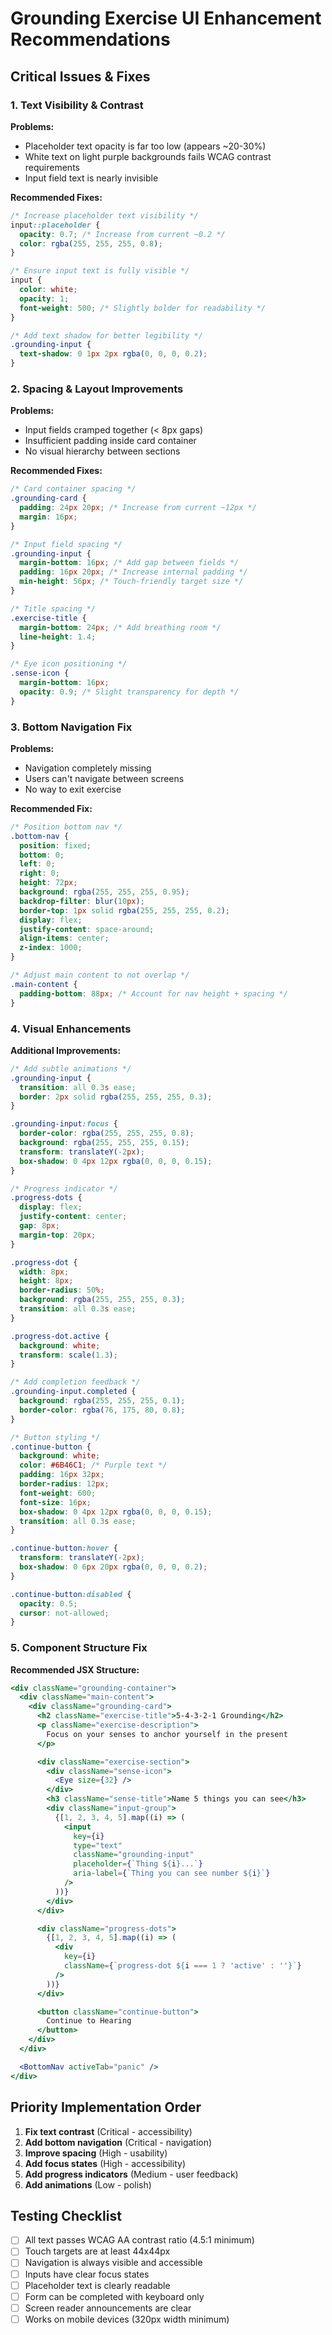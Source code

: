 # Grounding Exercise UI Enhancement Recommendations

## Critical Issues & Fixes

### 1. Text Visibility & Contrast
**Problems:**
- Placeholder text opacity is far too low (appears ~20-30%)
- White text on light purple backgrounds fails WCAG contrast requirements
- Input field text is nearly invisible

**Recommended Fixes:**
```css
/* Increase placeholder text visibility */
input::placeholder {
  opacity: 0.7; /* Increase from current ~0.2 */
  color: rgba(255, 255, 255, 0.8);
}

/* Ensure input text is fully visible */
input {
  color: white;
  opacity: 1;
  font-weight: 500; /* Slightly bolder for readability */
}

/* Add text shadow for better legibility */
.grounding-input {
  text-shadow: 0 1px 2px rgba(0, 0, 0, 0.2);
}
```

### 2. Spacing & Layout Improvements
**Problems:**
- Input fields cramped together (< 8px gaps)
- Insufficient padding inside card container
- No visual hierarchy between sections

**Recommended Fixes:**
```css
/* Card container spacing */
.grounding-card {
  padding: 24px 20px; /* Increase from current ~12px */
  margin: 16px;
}

/* Input field spacing */
.grounding-input {
  margin-bottom: 16px; /* Add gap between fields */
  padding: 16px 20px; /* Increase internal padding */
  min-height: 56px; /* Touch-friendly target size */
}

/* Title spacing */
.exercise-title {
  margin-bottom: 24px; /* Add breathing room */
  line-height: 1.4;
}

/* Eye icon positioning */
.sense-icon {
  margin-bottom: 16px;
  opacity: 0.9; /* Slight transparency for depth */
}
```

### 3. Bottom Navigation Fix
**Problems:**
- Navigation completely missing
- Users can't navigate between screens
- No way to exit exercise

**Recommended Fix:**
```css
/* Position bottom nav */
.bottom-nav {
  position: fixed;
  bottom: 0;
  left: 0;
  right: 0;
  height: 72px;
  background: rgba(255, 255, 255, 0.95);
  backdrop-filter: blur(10px);
  border-top: 1px solid rgba(255, 255, 255, 0.2);
  display: flex;
  justify-content: space-around;
  align-items: center;
  z-index: 1000;
}

/* Adjust main content to not overlap */
.main-content {
  padding-bottom: 88px; /* Account for nav height + spacing */
}
```

### 4. Visual Enhancements
**Additional Improvements:**
```css
/* Add subtle animations */
.grounding-input {
  transition: all 0.3s ease;
  border: 2px solid rgba(255, 255, 255, 0.3);
}

.grounding-input:focus {
  border-color: rgba(255, 255, 255, 0.8);
  background: rgba(255, 255, 255, 0.15);
  transform: translateY(-2px);
  box-shadow: 0 4px 12px rgba(0, 0, 0, 0.15);
}

/* Progress indicator */
.progress-dots {
  display: flex;
  justify-content: center;
  gap: 8px;
  margin-top: 20px;
}

.progress-dot {
  width: 8px;
  height: 8px;
  border-radius: 50%;
  background: rgba(255, 255, 255, 0.3);
  transition: all 0.3s ease;
}

.progress-dot.active {
  background: white;
  transform: scale(1.3);
}

/* Add completion feedback */
.grounding-input.completed {
  background: rgba(255, 255, 255, 0.1);
  border-color: rgba(76, 175, 80, 0.8);
}

/* Button styling */
.continue-button {
  background: white;
  color: #6B46C1; /* Purple text */
  padding: 16px 32px;
  border-radius: 12px;
  font-weight: 600;
  font-size: 16px;
  box-shadow: 0 4px 12px rgba(0, 0, 0, 0.15);
  transition: all 0.3s ease;
}

.continue-button:hover {
  transform: translateY(-2px);
  box-shadow: 0 6px 20px rgba(0, 0, 0, 0.2);
}

.continue-button:disabled {
  opacity: 0.5;
  cursor: not-allowed;
}
```

### 5. Component Structure Fix
**Recommended JSX Structure:**
```jsx
<div className="grounding-container">
  <div className="main-content">
    <div className="grounding-card">
      <h2 className="exercise-title">5-4-3-2-1 Grounding</h2>
      <p className="exercise-description">
        Focus on your senses to anchor yourself in the present
      </p>

      <div className="exercise-section">
        <div className="sense-icon">
          <Eye size={32} />
        </div>
        <h3 className="sense-title">Name 5 things you can see</h3>
        <div className="input-group">
          {[1, 2, 3, 4, 5].map((i) => (
            <input
              key={i}
              type="text"
              className="grounding-input"
              placeholder={`Thing ${i}...`}
              aria-label={`Thing you can see number ${i}`}
            />
          ))}
        </div>
      </div>

      <div className="progress-dots">
        {[1, 2, 3, 4, 5].map((i) => (
          <div
            key={i}
            className={`progress-dot ${i === 1 ? 'active' : ''}`}
          />
        ))}
      </div>

      <button className="continue-button">
        Continue to Hearing
      </button>
    </div>
  </div>

  <BottomNav activeTab="panic" />
</div>
```

## Priority Implementation Order

1. **Fix text contrast** (Critical - accessibility)
2. **Add bottom navigation** (Critical - navigation)
3. **Improve spacing** (High - usability)
4. **Add focus states** (High - accessibility)
5. **Add progress indicators** (Medium - user feedback)
6. **Add animations** (Low - polish)

## Testing Checklist

- [ ] All text passes WCAG AA contrast ratio (4.5:1 minimum)
- [ ] Touch targets are at least 44x44px
- [ ] Navigation is always visible and accessible
- [ ] Inputs have clear focus states
- [ ] Placeholder text is clearly readable
- [ ] Form can be completed with keyboard only
- [ ] Screen reader announcements are clear
- [ ] Works on mobile devices (320px width minimum)